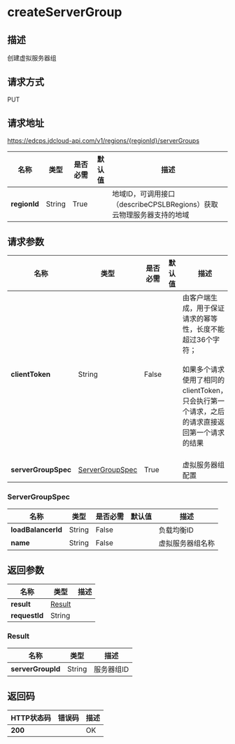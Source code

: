 # createServerGroup


## 描述
创建虚拟服务器组

## 请求方式
PUT

## 请求地址
https://edcps.jdcloud-api.com/v1/regions/{regionId}/serverGroups

|名称|类型|是否必需|默认值|描述|
|---|---|---|---|---|
|**regionId**|String|True| |地域ID，可调用接口（describeCPSLBRegions）获取云物理服务器支持的地域|

## 请求参数
|名称|类型|是否必需|默认值|描述|
|---|---|---|---|---|
|**clientToken**|String|False| |由客户端生成，用于保证请求的幂等性，长度不能超过36个字符；<br/><br>如果多个请求使用了相同的clientToken，只会执行第一个请求，之后的请求直接返回第一个请求的结果<br/><br>|
|**serverGroupSpec**|[ServerGroupSpec](#servergroupspec)|True| |虚拟服务器组配置|

### <div id="ServerGroupSpec">ServerGroupSpec</div>
|名称|类型|是否必需|默认值|描述|
|---|---|---|---|---|
|**loadBalancerId**|String|False| |负载均衡ID|
|**name**|String|False| |虚拟服务器组名称|

## 返回参数
|名称|类型|描述|
|---|---|---|
|**result**|[Result](#result)| |
|**requestId**|String| |

### <div id="Result">Result</div>
|名称|类型|描述|
|---|---|---|
|**serverGroupId**|String|服务器组ID|

## 返回码
|HTTP状态码|错误码|描述|
|---|---|---|
|**200**||OK|
